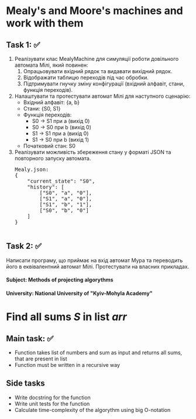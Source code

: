 <h1>Mealy's and Moore's machines and work with them</h1>
<h2>Task 1: ✅</h2>     
<ol>
    <li>Реалізувати клас MealyMachine для симуляції роботи довільного автомата Мілі, який повинен:
        <ol>
            <li>Опрацьовувати вхідний рядок та видавати вихідний рядок.</li>
            <li>Відображати таблицю переходів під час обробки.</li>
            <li>Підтримувати гнучку зміну конфігурації (вхідний алфавіт, стани, функція переходів).</li>
        </ol>
    </li>
    <li>Налаштувати та протестувати автомат Мілі для наступного сценарію:
        <ul>
            <li>Вхідний алфавіт: {a, b}</li>
            <li>Стани: {S0, S1}</li>
            <li>Функція переходів:
                <ul>
                    <li>S0 → S1 при a (вихід 0)</li>
                    <li>S0 → S0 при b (вихід 0)</li>
                    <li>S1 → S1 при a (вихід 0)</li>
                    <li>S1 → S0 при b (вихід 1)</li>
                </ul>
            </li>
            <li>Початковий стан: S0</li>
        </ul>
    </li>
    <li>Реалізувати можливість збереження стану у форматі JSON та повторного запуску автомата.     
        <pre>
Mealy.json:
{
    "current_state": "S0",
    "history": [
        ["S0", "a", "0"],
        ["S1", "a", "0"],
        ["S1", "b", "1"],
        ["S0", "b", "0"]
    ]
}
        </pre>
    </li>
</ol>
<h2>Task 2: ✅</h2>           
  Написати програму, що приймає на вхід автомат Мура та переводить його в еквівалентний
  автомат Мілі. Протестувати на власних прикладах.
<h4>Subject: Methods of projecting algorythms</h4>
<h4>University: National University of "Kyiv-Mohyla Academy"</h4>

<h1>Find all sums <i>S</i> in list <i>arr</i></h1>
<h2>Main task: ✅</h2>
<ul>
    <li>
        Function takes list of numbers and sum as input and returns all sums, that are present in list       
    </li>
    <li>
        Function must be written in a recursive way          
    </li>
</ul>
<h2>Side tasks</h2>
<ul>
    <li>
        Write docstring for the function
    </li>
    <li>
        Write unit tests for the function
    </li>
    <li>
        Calculate time-complexity of the algorythm using big O-notation
    </li>
</ul>

